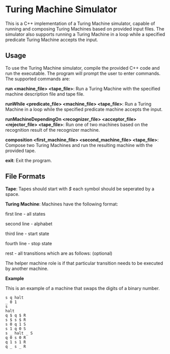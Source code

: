 # Turing Machine Simulator #

This is a C++ implementation of a Turing Machine simulator, capable of running and composing Turing Machines based on provided input files. The simulator also supports running a Turing Machine in a loop while a specified predicate Turing Machine accepts the input.

## Usage ##
To use the Turing Machine simulator, compile the provided C++ code and run the executable. The program will prompt the user to enter commands. The supported commands are:

**run <machine_file> <tape_file>**: Run a Turing Machine with the specified machine description file and tape file.

**runWhile <predicate_file> <machine_file> <tape_file>**: Run a Turing Machine in a loop while the specified predicate machine accepts the input.

**runMachineDependingOn <recognizer_file> <acceptor_file> <rejector_file> <tape_file>**: Run one of two machines based on the recognition result of the recognizer machine.

**composition <first_machine_file> <second_machine_file> <tape_file>**: Compose two Turing Machines and run the resulting machine with the provided tape.

**exit**: Exit the program.

## File Formats ##

**Tape**: Tapes should start with *$* each symbol should be seperated by a space.

**Turing Machine**: Machines have the following format:

first line - all states

second line - alphabet

third line - start state

fourth line - stop state

rest - all transitions which are as follows: <state> <read> <newState> <write> <command> <helperMachine>(optional)

The helper machine role is if that particular transition needs to be executed by another machine.

**Example**

This is an example of a machine that swaps the digits of a binary number.

```
s q halt
_ 0 1
s
halt
q $ q $ R
s $ s $ R
s 0 q 1 S
s 1 q 0 S
s _ halt _ S
q 0 s 0 R
q 1 s 1 R
q _ s _ R
```
